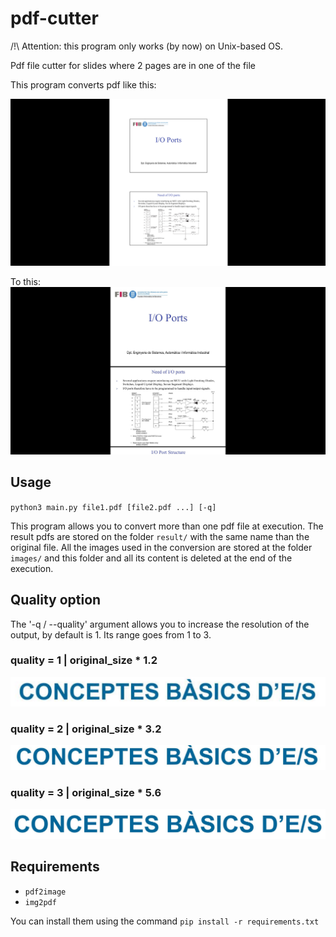 # pdf-cutter

/!\\ Attention: this program only works (by now) on Unix-based OS.

Pdf file cutter for slides where 2 pages are in one of the file

This program converts pdf like this:

![pdf with two slides on page](./readme_img/2022-10-20-162313_1867x990_scrot.png)

To this:
![pdf with one slide for page](./readme_img/2022-10-20-162345_1857x989_scrot.png)

## Usage

`python3 main.py file1.pdf [file2.pdf ...] [-q]`

This program allows you to convert more than one pdf file at execution. The
result pdfs are stored on the folder `result/` with the same name than the
original file. All the images used in the conversion are stored at the folder
`images/` and this folder and all its content is deleted at the end of the
execution.

## Quality option
The '-q / --quality' argument allows you to increase the resolution of the
output, by default is 1. Its range goes from 1 to 3.
### quality  = 1 | original_size * 1.2
![quality=1](readme_img/q1.png)
### quality = 2 | original_size * 3.2
![quality=2](readme_img/q2.png)
### quality = 3 | original_size * 5.6
![quality=3](readme_img/q3.png)

## Requirements

- `pdf2image`
- `img2pdf`

You can install them using the command `pip install -r requirements.txt`

